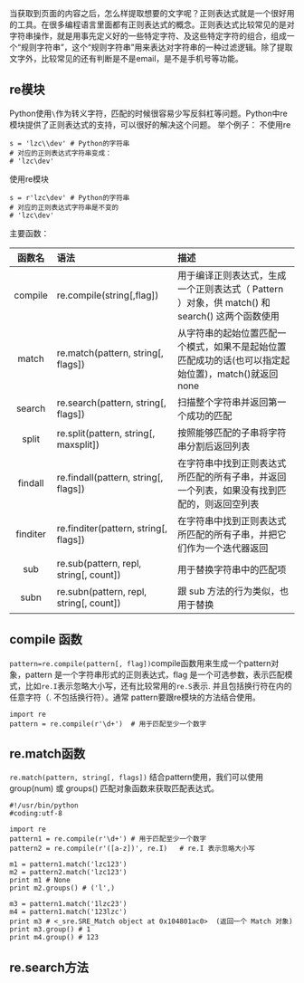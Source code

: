 当获取到页面的内容之后，怎么样提取想要的文字呢？正则表达式就是一个很好用的工具。在很多编程语言里面都有正则表达式的概念。正则表达式比较常见的是对字符串操作，就是用事先定义好的一些特定字符、及这些特定字符的组合，组成一个“规则字符串”，这个“规则字符串”用来表达对字符串的一种过滤逻辑。除了提取文字外，比较常见的还有判断是不是email，是不是手机号等功能。

<!--more-->
## re模块
Python使用`\`作为转义字符，匹配的时候很容易少写反斜杠等问题。Python中re 模块提供了正则表达式的支持，可以很好的解决这个问题。
举个例子：
不使用re
```
s = 'lzc\\dev' # Python的字符串
# 对应的正则表达式字符串变成：
# 'lzc\dev'
```
使用re模块
```
s = r'lzc\dev' # Python的字符串
# 对应的正则表达式字符串是不变的
# 'lzc\dev'
```
主要函数：

函数名 | 语法 | 描述
|:----:|:-------|:------|
compile|re.compile(string[,flag])|用于编译正则表达式，生成一个正则表达式（ Pattern ）对象，供 match() 和 search() 这两个函数使用
match|re.match(pattern, string[, flags])|从字符串的起始位置匹配一个模式，如果不是起始位置匹配成功的话(也可以指定起始位置)，match()就返回none
search|re.search(pattern, string[, flags])|扫描整个字符串并返回第一个成功的匹配
split|re.split(pattern, string[, maxsplit])|按照能够匹配的子串将字符串分割后返回列表
findall|re.findall(pattern, string[, flags])|在字符串中找到正则表达式所匹配的所有子串，并返回一个列表，如果没有找到匹配的，则返回空列表
finditer|re.finditer(pattern, string[, flags])|在字符串中找到正则表达式所匹配的所有子串，并把它们作为一个迭代器返回
sub|re.sub(pattern, repl, string[, count])|用于替换字符串中的匹配项
subn|re.subn(pattern, repl, string[, count])|跟 sub 方法的行为类似，也用于替换

## compile 函数
`pattern=re.compile(pattern[, flag])`compile函数用来生成一个pattern对象，pattern 是一个字符串形式的正则表达式，flag 是一个可选参数，表示匹配模式，比如`re.I`表示忽略大小写，还有比较常用的`re.S`表示. 并且包括换行符在内的任意字符（. 不包括换行符）。通常 pattern要跟re模块的方法结合使用。
```
import re
pattern = re.compile(r'\d+')  # 用于匹配至少一个数字
```
## re.match函数
`re.match(pattern, string[, flags])`
结合pattern使用，我们可以使用group(num) 或 groups() 匹配对象函数来获取匹配表达式。
```
#!/usr/bin/python
#coding:utf-8

import re
pattern1 = re.compile(r'\d+') # 用于匹配至少一个数字
pattern2 = re.compile(r'([a-z])', re.I)   # re.I 表示忽略大小写

m1 = pattern1.match('lzc123')
m2 = pattern2.match('lzc123') 
print m1 # None
print m2.groups() # ('l',)

m3 = pattern1.match('1lzc23') 
m4 = pattern1.match('123lzc')
print m3 # <_sre.SRE_Match object at 0x104801ac0>  (返回一个 Match 对象)
print m3.group() # 1
print m4.group() # 123
```

## re.search方法